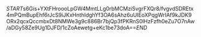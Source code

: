$START$s6Gis+YXtFHroooLpGW4MmtLLg0rbMCMziSvgrFXQr8/fvgvdSDREtx4mPQmBupEhf6rJcS9iJKxHnthIdghYf3OA6sAhz6uUIEoXPqgWrIAf9kJDK9ORx2qcxQccmbxDt8NMWe3g9c886Br7bjQp3fPKRnS0lHzFzfh0eZu7O7nAw/aDGy58Ze9Ug1DJFD/1cZoAewetg+eKc1be73doA==$END$
